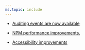 ```yaml
---
ms.topic: include
---
```

    
- [Auditing events are now available](#auditing-events-are-now-available)
    
- [NPM performance improvements.](#npm-performance-improvements.)
    
- [Accessibility improvements](#accessibility-improvements)

    